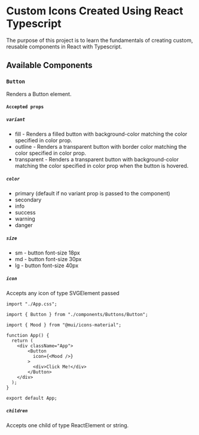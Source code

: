 # Custom Icons Created Using React Typescript

The purpose of this project is to learn the fundamentals of creating custom, reusable components in React with Typescript.

## Available Components

### `Button`

Renders a Button element.

#### `Accepted props`

##### `variant`

- fill - Renders a filled button with background-color matching the color specified in color prop.
- outline - Renders a transparent button with border color matching the color specified in color prop.
- transparent - Renders a transparent button with background-color matching the color specified in color prop when the button is hovered.

##### `color`

- primary (default if no variant prop is passed to the component)
- secondary
- info
- success
- warning
- danger

##### `size`

- sm - button font-size 18px
- md - button font-size 30px
- lg - button font-size 40px

##### `icon`

Accepts any icon of type SVGElement passed

```
import "./App.css";

import { Button } from "./components/Buttons/Button";

import { Mood } from "@mui/icons-material";

function App() {
  return (
    <div className="App">
        <Button
          icon={<Mood />}
        >
          <div>Click Me!</div>
        </Button>
    </div>
  );
}

export default App;
```

##### `children`

Accepts one child of type ReactElement or string.
